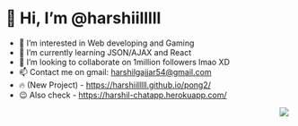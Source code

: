 # 👋 Hi, I’m @harshiilllll
- 👀 I’m interested in Web developing and Gaming
- 🌱 I’m currently learning JSON/AJAX and React
- 💞️ I’m looking to collaborate on 1million followers lmao XD
- 📫 Contact me on gmail: harshilgajjar54@gmail.com
- 🔥 (New Project) - https://harshiilllll.github.io/pong2/
- 😉 Also check - https://harshil-chatapp.herokuapp.com/
<img align="right" src="https://media.discordapp.net/attachments/914047870573871134/934318738440880138/mp4_1.gif?width=256&height=256">

<!---
harshiilllll/harshiilllll is a ✨ special ✨ repository because its `README.md` (this file) appears on your GitHub profile.
You can click the Preview link to take a look at your changes.
--->
